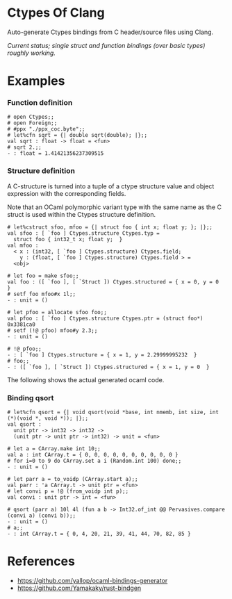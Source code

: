 # Ctypes Of Clang

Auto-generate Ctypes bindings from C header/source files using
Clang.

_Current status; single struct and function bindings (over basic 
types) roughly working._

# Examples

### Function definition

```
# open Ctypes;;
# open Foreign;;
# #ppx "./ppx_coc.byte";;
# let%cfn sqrt = {| double sqrt(double); |};;
val sqrt : float -> float = <fun>
# sqrt 2.;;
- : float = 1.41421356237309515
```

### Structure definition

A C-structure is turned into a tuple of a ctype structure value 
and object expression with the corresponding fields.

Note that an OCaml polymorphic variant type with the same name as
the C struct is used within the Ctypes structure definition.

```
# let%cstruct sfoo, mfoo = {| struct foo { int x; float y; }; |};;
val sfoo : [ `foo ] Ctypes.structure Ctypes.typ =
  struct foo { int32_t x; float y;  }
val mfoo :
  < x : (int32, [ `foo ] Ctypes.structure) Ctypes.field;
    y : (float, [ `foo ] Ctypes.structure) Ctypes.field > =
  <obj>

# let foo = make sfoo;;
val foo : ([ `foo ], [ `Struct ]) Ctypes.structured = { x = 0, y = 0  }
# setf foo mfoo#x 1l;;
- : unit = ()

# let pfoo = allocate sfoo foo;;
val pfoo : [ `foo ] Ctypes.structure Ctypes.ptr = (struct foo*) 0x3381ca0
# setf (!@ pfoo) mfoo#y 2.3;;
- : unit = ()

# !@ pfoo;;
- : [ `foo ] Ctypes.structure = { x = 1, y = 2.29999995232  }
# foo;;
- : ([ `foo ], [ `Struct ]) Ctypes.structured = { x = 1, y = 0  }
```

The following shows the actual generated ocaml code.

### Binding qsort

```
# let%cfn qsort = {| void qsort(void *base, int nmemb, int size, int (*)(void *, void *)); |};;
val qsort :
  unit ptr -> int32 -> int32 ->
  (unit ptr -> unit ptr -> int32) -> unit = <fun>

# let a = CArray.make int 10;;
val a : int CArray.t = { 0, 0, 0, 0, 0, 0, 0, 0, 0, 0 }
# for i=0 to 9 do CArray.set a i (Random.int 100) done;;
- : unit = ()

# let parr a = to_voidp (CArray.start a);;
val parr : 'a CArray.t -> unit ptr = <fun>
# let convi p = !@ (from_voidp int p);; 
val convi : unit ptr -> int = <fun>

# qsort (parr a) 10l 4l (fun a b -> Int32.of_int @@ Pervasives.compare (convi a) (convi b));;
- : unit = ()
# a;;
- : int CArray.t = { 0, 4, 20, 21, 39, 41, 44, 70, 82, 85 }
```

# References

- https://github.com/yallop/ocaml-bindings-generator
- https://github.com/Yamakaky/rust-bindgen


